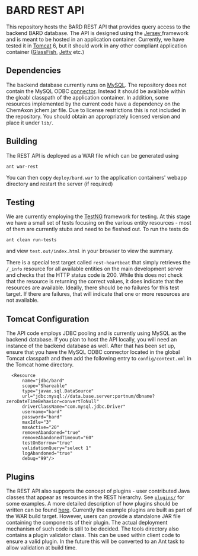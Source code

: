 BARD REST API
=============

This repository hosts the BARD REST API that provides query access to the backend BARD database. The API is
designed using the [Jersey ](http://jersey.java.net/) framework and is meant to be hosted in an application 
container. Currently, we have tested it in [Tomcat](http://tomcat.apache.org/) 6, but it should work in any other compliant application container
([GlassFish](http://en.wikipedia.org/wiki/GlassFish), [Jetty](http://en.wikipedia.org/wiki/Jetty_(web_server)) etc.)

Dependencies
------------

The backend database currently runs on [MySQL](http://www.mysql.com/). The repository does not contain the MySQL ODBC [connector](http://www.mysql.com/products/connector/). Instead it should
be available within the gloabl classpath of the application container. In addition, some resources implemented by the current
code have a dependency on the ChemAxon jchem.jar file. Due to license restrictions this is not included in the repository. You
should obtain an appropriately licensed version and place it under `lib/`.


Building
--------

The REST API is deployed as a WAR file which can be generated using
```
ant war-rest
```
You can then copy `deploy/bard.war` to the application containers' webapp directory and restart the server (if required)

Testing
-------

We are currently employing the [TestNG](http://testng.org/doc/index.html) framework for testing. At this stage we have a small
set of tests focusing on the various entity resources - most of them are currently stubs and need to be fleshed out. To run
the tests do
```
ant clean run-tests
```
and view `test.out/index.html` in your browser to view the summary.

There is a special test target called `rest-heartbeat` that simply retrieves the `/_info` resource for all available
entities on the main development server and checks that the HTTP status code is 200. While this does not check that the resource is returning the
correct values, it does indicate that the resources are available. Ideally, there should be no failures for this
test target. If there are failures, that will indicate that one or more resources are not available.

Tomcat Configuration
--------------------

The API code employs JDBC pooling and is currently using MySQL as the backend database. If you plan to host the API locally, you will
need an instance of the backend database as well. After that has been set up, ensure that you have the MySQL ODBC connector located in 
the global Tomcat classpath and then add the following entry to `config/context.xml` in the Tomcat home directory.
```
  <Resource
      name="jdbc/bard"
      scope="Shareable"
      type="javax.sql.DataSource"
      url="jdbc:mysql://data.base.server:portnum/dbname?zeroDateTimeBehavior=convertToNull" 
      driverClassName="com.mysql.jdbc.Driver"
      username="bard"
      password="bard"
      maxIdle="3"
      maxActive="20"
      removeAbandoned="true"
      removeAbandonedTimeout="60"
      testOnBorrow="true"
      validationQuery="select 1"
      logAbandoned="true"
      debug="99"/>
```

Plugins
-------

The REST API also supports the concept of plugins - user contributed Java classes that appear as resources in the REST hierarchy. See
[`plugins/`](https://github.com/ncatsdpiprobedev/bard/tree/master/src/gov/nih/ncgc/bard/plugin) for some examples. A more detailed description of how plugins should be written can be found [here](https://github.com/ncatsdpiprobedev/bard/wiki/Plugins). Currently the example plugins are built as part of the WAR build target. However, users can provide a standalone JAR file containing
the components of their plugin. The actual deployment mechanism of such code is still to be decided. The tools directory also contains a plugin 
validator class. This can be used within client code to ensure a valid plugin. In the future this will be converted to an Ant task to allow 
validation at build time.
